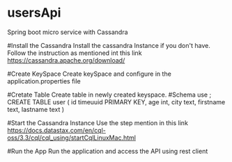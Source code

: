 # usersApi
Spring boot micro service with Cassandra

#Install the Cassandra
Install the cassandra Instance if you don't have. Follow the instruction as mentioned int this link
https://cassandra.apache.org/download/

#Create KeySpace 
Create keySpace and configure in the application.properties file

#Cretate Table
Create table in newly created keyspace.
  #Schema
   use <KEYSPACE>;
    CREATE TABLE user (
      id timeuuid PRIMARY KEY,
      age int,
      city text,
      firstname text,
      lastname text
    )

#Start the Cassandra Instance
Use the step mention in this link https://docs.datastax.com/en/cql-oss/3.3/cql/cql_using/startCqlLinuxMac.html

#Run the App
Run the application and access the API using rest client
